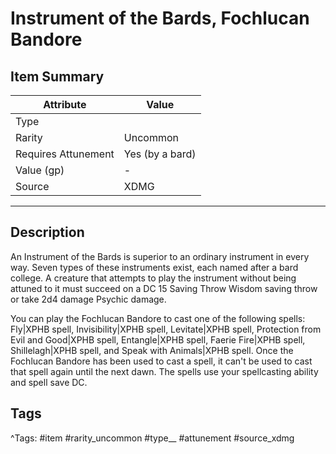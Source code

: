 # Instrument of the Bards, Fochlucan Bandore

## Item Summary

| Attribute            | Value                        |
|----------------------|------------------------------|
| Type                 |   |
| Rarity               | Uncommon             |
| Requires Attunement  | Yes (by a bard)                |
| Value (gp)           | -    |
| Source               | XDMG |

---

## Description

An Instrument of the Bards is superior to an ordinary instrument in every way. Seven types of these instruments exist, each named after a bard college. A creature that attempts to play the instrument without being attuned to it must succeed on a DC 15 Saving Throw Wisdom saving throw or take 2d4 damage Psychic damage.

You can play the Fochlucan Bandore to cast one of the following spells: Fly|XPHB spell, Invisibility|XPHB spell, Levitate|XPHB spell, Protection from Evil and Good|XPHB spell, Entangle|XPHB spell, Faerie Fire|XPHB spell, Shillelagh|XPHB spell, and Speak with Animals|XPHB spell. Once the Fochlucan Bandore has been used to cast a spell, it can't be used to cast that spell again until the next dawn. The spells use your spellcasting ability and spell save DC.

## Tags

^Tags: #item #rarity_uncommon #type__ #attunement #source_xdmg